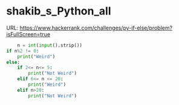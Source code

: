 # shakib_s_Python_all


URL: https://www.hackerrank.com/challenges/py-if-else/problem?isFullScreen=true
```python 
    n = int(input().strip())
if n%2 != 0:
    print("Weird")
else:
    if 2<= n<= 5:
        print("Not Weird")
    elif 6<= n <= 20:
        print("Weird")
    elif n>20:
        print("Not Weird")
```
